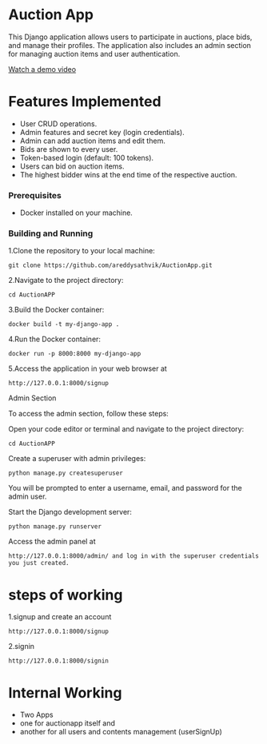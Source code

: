 # Auction App

This Django application allows users to participate in auctions, place bids, and manage their profiles. The application also includes an admin section for managing auction items and user authentication.

[Watch a demo video](https://clipchamp.com/watch/atqRaD5Nykt)



# Features Implemented

- User CRUD operations.
- Admin features and secret key (login credentials).
- Admin can add auction items and edit them.
- Bids are shown to every user.
- Token-based login (default: 100 tokens).
- Users can bid on auction items.
- The highest bidder wins at the end time of the respective auction.

### Prerequisites

- Docker installed on your machine.

### Building and Running

1.Clone the repository to your local machine:

    git clone https://github.com/areddysathvik/AuctionApp.git

2.Navigate to the project directory:

    cd AuctionAPP

3.Build the Docker container:
    
    docker build -t my-django-app .

4.Run the Docker container:

    docker run -p 8000:8000 my-django-app

5.Access the application in your web browser at 
    
    http://127.0.0.1:8000/signup

Admin Section

To access the admin section, follow these steps:

Open your code editor or terminal and navigate to the project directory:


    cd AuctionAPP

Create a superuser with admin privileges:

    python manage.py createsuperuser

You will be prompted to enter a username, email, and password for the admin user.

Start the Django development server:

    python manage.py runserver

Access the admin panel at 
     
    http://127.0.0.1:8000/admin/ and log in with the superuser credentials you just created.

# steps of working

1.signup and create an account

    http://127.0.0.1:8000/signup

2.signin 

    http://127.0.0.1:8000/signin


# Internal Working
- Two Apps
- one for auctionapp itself and
- another for all users and contents management (userSignUp) 
